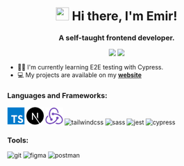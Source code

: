 <h1 align="center"><img src="https://raw.githubusercontent.com/MartinHeinz/MartinHeinz/master/wave.gif" width="30px" height="30px"> Hi there, I'm Emir!</h1>
<h3 align="center">A self-taught frontend developer.</h3>

<p align="center">
  <a href="https://emir.al" target="_blank"><img src="https://img.shields.io/badge/Portfolio-000000?style=flat" /></a> 
  <a href="https://www.linkedin.com/in/emiral/" target="_blank"><img src="https://img.shields.io/badge/LinkedIn-0077B5?style=flat&logo=linkedin&logoColor=white" /></a>
</p>





- 👩‍💻 I'm currently learning E2E testing with Cypress.
- 💻 My projects are available on my **[website](https://emir.al/)**

<h3 align="left">Languages and Frameworks:</h3>

<span align="left"> 
    <img src="https://raw.githubusercontent.com/devicons/devicon/master/icons/typescript/typescript-original.svg" alt="typescript" width="40" height="40"/>
    <img src="https://raw.githubusercontent.com/devicons/devicon/master/icons/nextjs/nextjs-original.svg" alt="nextjs" width="40" height="40" />
    <img src="https://raw.githubusercontent.com/devicons/devicon/master/icons/redux/redux-original.svg" alt="redux" width="40" height="40"/> 
    <img src="https://cdn.jsdelivr.net/gh/devicons/devicon/icons/tailwindcss/tailwindcss-plain.svg" alt="tailwindcss" width="40" height="40"/> 
    <img src="https://cdn.jsdelivr.net/gh/devicons/devicon/icons/sass/sass-original.svg" alt="sass" width="40" height="40"/> 
    <img src="https://www.vectorlogo.zone/logos/jestjsio/jestjsio-icon.svg" alt="jest" width="40" height="40"/>
    <img src="https://raw.githubusercontent.com/simple-icons/simple-icons/6e46ec1fc23b60c8fd0d2f2ff46db82e16dbd75f/icons/cypress.svg" alt="cypress" width="40" height="40"/>
</span>

<h3 align="left">Tools:</h3>

<span align="left"> 
    <img src="https://cdn.jsdelivr.net/gh/devicons/devicon/icons/git/git-original.svg" alt="git" width="40" height="40"/> 
    <img src="https://cdn.jsdelivr.net/gh/devicons/devicon/icons/figma/figma-original.svg" alt="figma" width="40" height="40"/>
    <img src="https://www.vectorlogo.zone/logos/getpostman/getpostman-icon.svg" alt="postman" width="40" height="40"/>
</span>

